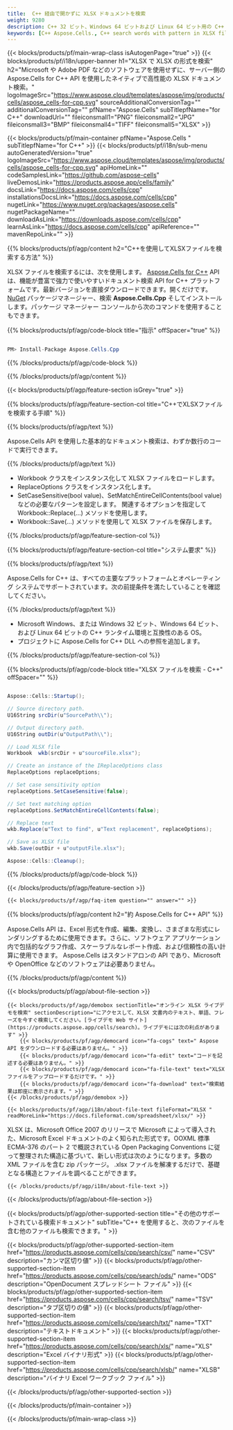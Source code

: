 ```yaml
---
title:  C++ 経由で開かずに XLSX ドキュメントを検索
weight: 9280
description: C++ 32 ビット、Windows 64 ビットおよび Linux 64 ビット用の C++ ランタイム環境上の XLSX ファイル内のパターンを持つ単語を検索する C++ サンプル コード。
keywords: [C++ Aspose.Cells., C++ search words with pattern in XLSX file., C++ find words with pattern in XLSX file., C++ search string with pattern in XLSX file., C++ find words with pattern in XLSX file., C++ search words in excel file., C++ find words in excel file., C++ search string in excel file., C++ find string in excel file]
---
```

{{< blocks/products/pf/main-wrap-class isAutogenPage="true" >}}
{{< blocks/products/pf/i18n/upper-banner h1="XLSX で XLSX の形式を検索" h2="Microsoft や Adobe PDF などのソフトウェアを使用せずに、サーバー側の Aspose.Cells for C++ API を使用したネイティブで高性能の XLSX ドキュメント検索。" logoImageSrc="https://www.aspose.cloud/templates/aspose/img/products/cells/aspose_cells-for-cpp.svg" sourceAdditionalConversionTag="" additionalConversionTag="" pfName="Aspose.Cells" subTitlepfName="for C++" downloadUrl="" fileiconsmall1="PNG" fileiconsmall2="JPG" fileiconsmall3="BMP" fileiconsmall4="TIFF" fileiconsmall5="XLSX" >}}

{{< blocks/products/pf/main-container pfName="Aspose.Cells " subTitlepfName="for C++" >}}
{{< blocks/products/pf/i18n/sub-menu autoGeneratedVersion="true" logoImageSrc="https://www.aspose.cloud/templates/aspose/img/products/cells/aspose_cells-for-cpp.svg" apiHomeLink="" codeSamplesLink="https://github.com/aspose-cells" liveDemosLink="https://products.aspose.app/cells/family" docsLink="https://docs.aspose.com/cells/cpp" installationsDocsLink="https://docs.aspose.com/cells/cpp" nugetLink="https://www.nuget.org/packages/aspose.cells" nugetPackageName="" downloadAsLink="https://downloads.aspose.com/cells/cpp" learnAsLink="https://docs.aspose.com/cells/cpp" apiReference="" mavenRepoLink="" >}}

{{% blocks/products/pf/agp/content h2="C++を使用してXLSXファイルを検索する方法" %}}

XLSX ファイルを検索するには、次を使用します。
 [Aspose.Cells for C++](https://products.aspose.com/cells/cpp) 
API は、機能が豊富で強力で使いやすいドキュメント検索 API for C++ プラットフォームです。最新バージョンを直接ダウンロードできます。開くだけです。
 [NuGet](https://www.nuget.org/packages/aspose.cells) 
パッケージマネージャー、検索
 **Aspose.Cells.Cpp** 
そしてインストールします。パッケージ マネージャー コンソールから次のコマンドを使用することもできます。

{{% blocks/products/pf/agp/code-block title="指示" offSpacer="true" %}}

```cs

PM> Install-Package Aspose.Cells.Cpp

```

{{% /blocks/products/pf/agp/code-block %}}

{{% /blocks/products/pf/agp/content %}}

{{< blocks/products/pf/agp/feature-section isGrey="true" >}}

{{% blocks/products/pf/agp/feature-section-col title="C++でXLSXファイルを検索する手順" %}}

{{% blocks/products/pf/agp/text %}}

Aspose.Cells API を使用した基本的なドキュメント検索は、わずか数行のコードで実行できます。

{{% /blocks/products/pf/agp/text %}}

+ Workbook クラスをインスタンス化して XLSX ファイルをロードします。
+ ReplaceOptions クラスをインスタンス化します。
+ SetCaseSensitive(bool value)、SetMatchEntireCellContents(bool value) などの必要なパターンを設定します。
関連するオプションを指定して Workbook::Replace(...) メソッドを使用します。
+ Workbook::Save(...) メソッドを使用して XLSX ファイルを保存します。

{{% /blocks/products/pf/agp/feature-section-col %}}

{{% blocks/products/pf/agp/feature-section-col title="システム要求" %}}

{{% blocks/products/pf/agp/text %}}

Aspose.Cells for C++ は、すべての主要なプラットフォームとオペレーティング システムでサポートされています。次の前提条件を満たしていることを確認してください。

{{% /blocks/products/pf/agp/text %}}

-  Microsoft Windows、または Windows 32 ビット、Windows 64 ビット、および Linux 64 ビットの C++ ランタイム環境と互換性のある OS。
- プロジェクトに Aspose.Cells for C++ DLL への参照を追加します。

{{% /blocks/products/pf/agp/feature-section-col %}}

{{% blocks/products/pf/agp/code-block title="XLSX ファイルを検索 - C++" offSpacer="" %}}

```cs

Aspose::Cells::Startup();

// Source directory path.
U16String srcDir(u"SourcePath\\");

// Output directory path.
U16String outDir(u"OutputPath\\");

// Load XLSX file
Workbook  wkb(srcDir + u"sourceFile.xlsx");

// Create an instance of the IReplaceOptions class
ReplaceOptions replaceOptions;

// Set case sensitivity option
replaceOptions.SetCaseSensitive(false);

// Set text matching option
replaceOptions.SetMatchEntireCellContents(false);

// Replace text
wkb.Replace(u"Text to find", u"Text replacement", replaceOptions);

// Save as XLSX file
wkb.Save(outDir + u"outputFile.xlsx");

Aspose::Cells::Cleanup();

```

{{% /blocks/products/pf/agp/code-block %}}

{{< /blocks/products/pf/agp/feature-section >}}

    {{< blocks/products/pf/agp/faq-item question="" answer="" >}}
 

<!-- aboutfile Starts -->

{{% blocks/products/pf/agp/content h2="約 Aspose.Cells for C++ API" %}}

 Aspose.Cells API は、Excel 形式を作成、編集、変換し、さまざまな形式にレンダリングするために使用できます。さらに、ソフトウェア アプリケーション内で包括的なグラフ作成、スケーラブルなレポート作成、および信頼性の高い計算に使用できます。 Aspose.Cells はスタンドアロンの API であり、Microsoft や OpenOffice などのソフトウェアは必要ありません。



{{% /blocks/products/pf/agp/content %}}

{{< blocks/products/pf/agp/about-file-section >}}

    {{< blocks/products/pf/agp/demobox sectionTitle="オンライン XLSX ライブデモを検索" sectionDescription="にアクセスして、XLSX 文書内のテキスト、単語、フレーズを今すぐ検索してください。[ライブデモ Web サイト](https://products.aspose.app/cells/search)。ライブデモには次の利点があります" >}}
        {{< blocks/products/pf/agp/democard icon="fa-cogs" text=" Aspose API をダウンロードする必要はありません。" >}}
        {{< blocks/products/pf/agp/democard icon="fa-edit" text="コードを記述する必要はありません。" >}}
        {{< blocks/products/pf/agp/democard icon="fa-file-text" text="XLSX ファイルをアップロードするだけです。" >}}
        {{< blocks/products/pf/agp/democard icon="fa-download" text="検索結果は即座に表示されます。" >}}
    {{< /blocks/products/pf/agp/demobox >}}

    {{< blocks/products/pf/agp/i18n/about-file-text fileFormat="XLSX " readMoreLink="https://docs.fileformat.com/spreadsheet/xlsx/" >}}
 XLSX は、Microsoft Office 2007 のリリースで Microsoft によって導入された、Microsoft Excel ドキュメントのよく知られた形式です。OOXML 標準 ECMA-376 のパート 2 で概説されている Open Packaging Conventions に従って整理された構造に基づいて、新しい形式は次のようになります。多数の XML ファイルを含む zip パッケージ。 .xlsx ファイルを解凍するだけで、基礎となる構造とファイルを調べることができます。

    {{< /blocks/products/pf/agp/i18n/about-file-text >}}

{{< /blocks/products/pf/agp/about-file-section >}}

<!-- aboutfile Ends -->

{{< blocks/products/pf/agp/other-supported-section title="その他のサポートされている検索ドキュメント" subTitle="C++ を使用すると、次のファイルを含む他のファイルも検索できます。" >}}

{{< blocks/products/pf/agp/other-supported-section-item href="https://products.aspose.com/cells/cpp/search/csv/" name="CSV" description="カンマ区切り値" >}}
{{< blocks/products/pf/agp/other-supported-section-item href="https://products.aspose.com/cells/cpp/search/ods/" name="ODS" description="OpenDocument スプレッドシート ファイル" >}}
{{< blocks/products/pf/agp/other-supported-section-item href="https://products.aspose.com/cells/cpp/search/tsv/" name="TSV" description="タブ区切りの値" >}}
{{< blocks/products/pf/agp/other-supported-section-item href="https://products.aspose.com/cells/cpp/search/txt/" name="TXT" description="テキストドキュメント" >}}
{{< blocks/products/pf/agp/other-supported-section-item href="https://products.aspose.com/cells/cpp/search/xls/" name="XLS" description="Excel バイナリ形式" >}}
{{< blocks/products/pf/agp/other-supported-section-item href="https://products.aspose.com/cells/cpp/search/xlsb/" name="XLSB" description="バイナリ Excel ワークブック ファイル" >}}

{{< /blocks/products/pf/agp/other-supported-section >}}

{{< /blocks/products/pf/main-container >}}
    
{{< /blocks/products/pf/main-wrap-class >}}
